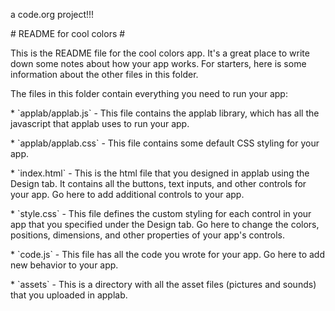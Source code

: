 a code.org project!!!

\# README for cool colors \#

This is the README file for the cool colors app. It\'s a great place to
write down some notes about how your app works. For starters, here is
some information about the other files in this folder.

The files in this folder contain everything you need to run your app:

\* \`applab/applab.js\` - This file contains the applab library, which
has all the javascript that applab uses to run your app.

\* \`applab/applab.css\` - This file contains some default CSS styling
for your app.

\* \`index.html\` - This is the html file that you designed in applab
using the Design tab. It contains all the buttons, text inputs, and
other controls for your app. Go here to add additional controls to your
app.

\* \`style.css\` - This file defines the custom styling for each control
in your app that you specified under the Design tab. Go here to change
the colors, positions, dimensions, and other properties of your app\'s
controls.

\* \`code.js\` - This file has all the code you wrote for your app. Go
here to add new behavior to your app.

\* \`assets\` - This is a directory with all the asset files (pictures
and sounds) that you uploaded in applab.
